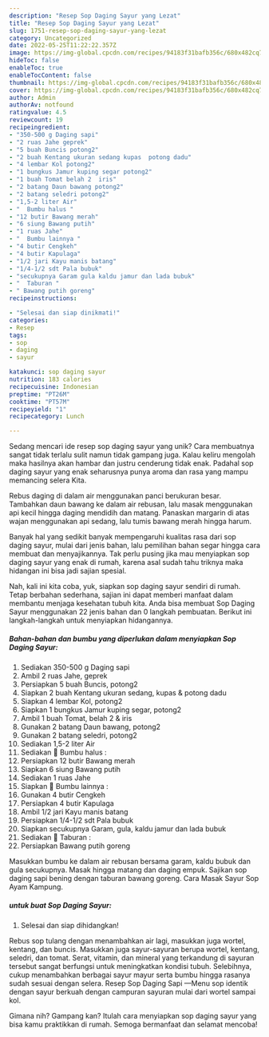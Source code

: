 ```yaml
---
description: "Resep Sop Daging Sayur yang Lezat"
title: "Resep Sop Daging Sayur yang Lezat"
slug: 1751-resep-sop-daging-sayur-yang-lezat
category: Uncategorized
date: 2022-05-25T11:22:22.357Z
image: https://img-global.cpcdn.com/recipes/94183f31bafb356c/680x482cq70/sop-daging-sayur-foto-resep-utama.jpg
hideToc: false
enableToc: true
enableTocContent: false
thumbnail: https://img-global.cpcdn.com/recipes/94183f31bafb356c/680x482cq70/sop-daging-sayur-foto-resep-utama.jpg
cover: https://img-global.cpcdn.com/recipes/94183f31bafb356c/680x482cq70/sop-daging-sayur-foto-resep-utama.jpg
author: Admin
authorAv: notfound
ratingvalue: 4.5
reviewcount: 19
recipeingredient:
- "350-500 g Daging sapi"
- "2 ruas Jahe geprek"
- "5 buah Buncis potong2"
- "2 buah Kentang ukuran sedang kupas  potong dadu"
- "4 lembar Kol potong2"
- "1 bungkus Jamur kuping segar potong2"
- "1 buah Tomat belah 2  iris"
- "2 batang Daun bawang potong2"
- "2 batang seledri potong2"
- "1,5-2 liter Air"
- "  Bumbu halus "
- "12 butir Bawang merah"
- "6 siung Bawang putih"
- "1 ruas Jahe"
- "  Bumbu lainnya "
- "4 butir Cengkeh"
- "4 butir Kapulaga"
- "1/2 jari Kayu manis batang"
- "1/4-1/2 sdt Pala bubuk"
- "secukupnya Garam gula kaldu jamur dan lada bubuk"
- "  Taburan "
- " Bawang putih goreng"
recipeinstructions:

- "Selesai dan siap dinikmati!"
categories:
- Resep
tags:
- sop
- daging
- sayur

katakunci: sop daging sayur 
nutrition: 183 calories
recipecuisine: Indonesian
preptime: "PT26M"
cooktime: "PT57M"
recipeyield: "1"
recipecategory: Lunch

---
```





Sedang mencari ide resep sop daging sayur yang unik? Cara membuatnya sangat tidak terlalu sulit namun tidak gampang juga. Kalau keliru mengolah maka hasilnya akan hambar dan justru cenderung tidak enak. Padahal sop daging sayur yang enak seharusnya punya aroma dan rasa yang mampu memancing selera Kita.





Rebus daging di dalam air menggunakan panci berukuran besar. Tambahkan daun bawang ke dalam air rebusan, lalu masak menggunakan api kecil hingga daging mendidih dan matang. Panaskan margarin di atas wajan menggunakan api sedang, lalu tumis bawang merah hingga harum.

Banyak hal yang sedikit banyak mempengaruhi kualitas rasa dari sop daging sayur, mulai dari jenis bahan, lalu pemilihan bahan segar hingga cara membuat dan menyajikannya. Tak perlu pusing jika mau menyiapkan sop daging sayur yang enak di rumah, karena asal sudah tahu triknya maka hidangan ini bisa jadi sajian spesial.






Nah, kali ini kita coba, yuk, siapkan sop daging sayur sendiri di rumah. Tetap berbahan sederhana, sajian ini dapat memberi manfaat dalam membantu menjaga kesehatan tubuh kita. Anda bisa membuat Sop Daging Sayur menggunakan 22 jenis bahan dan 0 langkah pembuatan. Berikut ini langkah-langkah untuk menyiapkan hidangannya.

<!--inarticleads1-->

##### Bahan-bahan dan bumbu yang diperlukan dalam menyiapkan Sop Daging Sayur:

1. Sediakan 350-500 g Daging sapi
1. Ambil 2 ruas Jahe, geprek
1. Persiapkan 5 buah Buncis, potong2
1. Siapkan 2 buah Kentang ukuran sedang, kupas &amp; potong dadu
1. Siapkan 4 lembar Kol, potong2
1. Siapkan 1 bungkus Jamur kuping segar, potong2
1. Ambil 1 buah Tomat, belah 2 &amp; iris
1. Gunakan 2 batang Daun bawang, potong2
1. Gunakan 2 batang seledri, potong2
1. Sediakan 1,5-2 liter Air
1. Sediakan  🍲 Bumbu halus :
1. Persiapkan 12 butir Bawang merah
1. Siapkan 6 siung Bawang putih
1. Sediakan 1 ruas Jahe
1. Siapkan  🍲 Bumbu lainnya :
1. Gunakan 4 butir Cengkeh
1. Persiapkan 4 butir Kapulaga
1. Ambil 1/2 jari Kayu manis batang
1. Persiapkan 1/4-1/2 sdt Pala bubuk
1. Siapkan secukupnya Garam, gula, kaldu jamur dan lada bubuk
1. Sediakan  🍲 Taburan :
1. Persiapkan  Bawang putih goreng


Masukkan bumbu ke dalam air rebusan bersama garam, kaldu bubuk dan gula secukupnya. Masak hingga matang dan daging empuk. Sajikan sop daging sapi bening dengan taburan bawang goreng. Cara Masak Sayur Sop Ayam Kampung. 

<!--inarticleads2-->

#####  untuk buat Sop Daging Sayur:


1. Selesai dan siap dihidangkan!

Rebus sop tulang dengan menambahkan air lagi, masukkan juga wortel, kentang, dan buncis. Masukkan juga sayur-sayuran berupa wortel, kentang, seledri, dan tomat. Serat, vitamin, dan mineral yang terkandung di sayuran tersebut sangat berfungsi untuk meningkatkan kondisi tubuh. Selebihnya, cukup menambahkan berbagai sayur mayur serta bumbu hingga rasanya sudah sesuai dengan selera. Resep Sop Daging Sapi —Menu sop identik dengan sayur berkuah dengan campuran sayuran mulai dari wortel sampai kol. 

Gimana nih? Gampang kan? Itulah cara menyiapkan sop daging sayur yang bisa kamu praktikkan di rumah. Semoga bermanfaat dan selamat mencoba!

